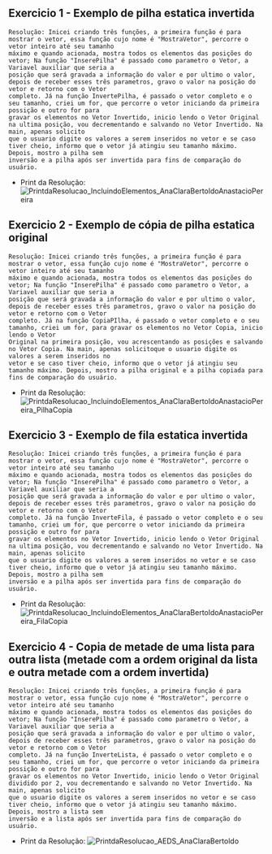 ## Exercicio 1 - Exemplo de pilha estatica invertida 

    Resolução: Inicei criando três funções, a primeira função é para mostrar o vetor, essa função cujo nome é "MostraVetor", percorre o vetor inteiro até seu tamanho
    máximo e quando acionada, mostra todos os elementos das posições do vetor; Na função "InserePilha" é passado como parametro o Vetor, a Variavel auxiliar que seria a
    posição que será gravada a informação do valor e por ultimo o valor, depois de receber esses três parametros, gravo o valor na posição do vetor e retorno com o Vetor
    completo. Já na função InvertePilha, é passado o vetor completo e o seu tamanho, criei um for, que percorre o vetor iniciando da primeira possição e outro for para 
    gravar os elementos no Vetor Invertido, inicio lendo o Vetor Original na ultima posição, vou decrementando e salvando no Vetor Invertido. Na main, apenas solicito
    que o usuario digite os valores a serem inseridos no vetor e se caso tiver cheio, informo que o vetor já atingiu seu tamanho máximo. Depois, mostro a pilha sem 
    inversão e a pilha após ser invertida para fins de comparação do usuário.
      

+ Print da Resolução:  ![PrintdaResolucao_IncluindoElementos_AnaClaraBertoldoAnastacioPereira](https://user-images.githubusercontent.com/101759772/203784080-cc864406-d74b-498b-b3b5-cfc0563d56a0.jpg)

## Exercicio 2 -  Exemplo de cópia de pilha estatica original

    Resolução: Inicei criando três funções, a primeira função é para mostrar o vetor, essa função cujo nome é "MostraVetor", percorre o vetor inteiro até seu tamanho
    máximo e quando acionada, mostra todos os elementos das posições do vetor; Na função "InserePilha" é passado como parametro o Vetor, a Variavel auxiliar que seria a
    posição que será gravada a informação do valor e por ultimo o valor, depois de receber esses três parametros, gravo o valor na posição do vetor e retorno com o Vetor
    completo. Já na função CopiaPIlha, é passado o vetor completo e o seu tamanho, criei um for, para gravar os elementos no Vetor Copia, inicio lendo o Vetor       
    Original na primeira posição, vou acrescentando as posições e salvando no Vetor Copia. Na main, apenas solicitoque o usuario digite os valores a serem inseridos no  
    vetor e se caso tiver cheio, informo que o vetor já atingiu seu tamanho máximo. Depois, mostro a pilha original e a pilha copiada para fins de comparação do usuário.
      
+ Print da Resolução: ![PrintdaResolucao_IncluindoElementos_AnaClaraBertoldoAnastacioPereira_PilhaCopia](https://user-images.githubusercontent.com/101759772/203788598-611a6c49-c4ea-4725-90ea-82c3aff4ce76.jpg)

## Exercicio 3 - Exemplo de fila estatica invertida 

    Resolução: Inicei criando três funções, a primeira função é para mostrar o vetor, essa função cujo nome é "MostraVetor", percorre o vetor inteiro até seu tamanho
    máximo e quando acionada, mostra todos os elementos das posições do vetor; Na função "InserePilha" é passado como parametro o Vetor, a Variavel auxiliar que seria a
    posição que será gravada a informação do valor e por ultimo o valor, depois de receber esses três parametros, gravo o valor na posição do vetor e retorno com o Vetor
    completo. Já na função InverteFila, é passado o vetor completo e o seu tamanho, criei um for, que percorre o vetor iniciando da primeira possição e outro for para 
    gravar os elementos no Vetor Invertido, inicio lendo o Vetor Original na ultima posição, vou decrementando e salvando no Vetor Invertido. Na main, apenas solicito
    que o usuario digite os valores a serem inseridos no vetor e se caso tiver cheio, informo que o vetor já atingiu seu tamanho máximo. Depois, mostro a pilha sem 
    inversão e a pilha após ser invertida para fins de comparação do usuário.

+ Print da Resolução: ![PrintdaResolucao_IncluindoElementos_AnaClaraBertoldoAnastacioPereira_FilaCopia](https://user-images.githubusercontent.com/101759772/203792484-ed070dad-e070-47d7-bd56-765dea65cacd.jpg)

## Exercicio 4 - Copia de metade de uma lista para outra lista (metade com a ordem original da lista e outra metade com a ordem invertida) 

    Resolução: Inicei criando três funções, a primeira função é para mostrar o vetor, essa função cujo nome é "MostraVetor", percorre o vetor inteiro até seu tamanho
    máximo e quando acionada, mostra todos os elementos das posições do vetor; Na função "InserePilha" é passado como parametro o Vetor, a Variavel auxiliar que seria a
    posição que será gravada a informação do valor e por ultimo o valor, depois de receber esses três parametros, gravo o valor na posição do vetor e retorno com o Vetor
    completo. Já na função InverteLista, é passado o vetor completo e o seu tamanho, criei um for, que percorre o vetor iniciando da primeira possição e outro for para 
    gravar os elementos no Vetor Invertido, inicio lendo o Vetor Original dividido por 2, vou decrementando e salvando no Vetor Invertido. Na main, apenas solicito
    que o usuario digite os valores a serem inseridos no vetor e se caso tiver cheio, informo que o vetor já atingiu seu tamanho máximo. Depois, mostro a lista sem 
    inversão e a lista após ser invertida para fins de comparação do usuário.
    
+ Print da Resolução: ![PrintdaResolucao_AEDS_AnaClaraBertoldo](https://user-images.githubusercontent.com/101759772/204813264-70b4076f-058a-4c50-80ff-629acc9fc563.jpeg)

